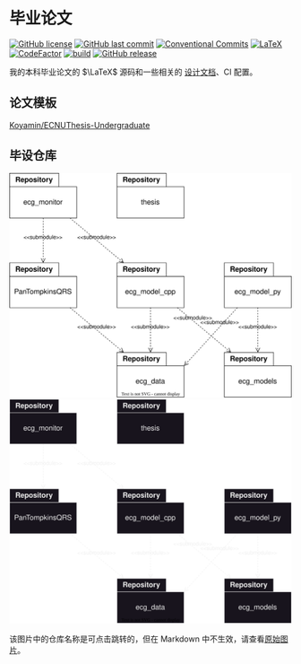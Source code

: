 # 毕业论文

[![GitHub license](https://img.shields.io/github/license/ccxxxi/thesis)](LICENSE)
[![GitHub last commit](https://img.shields.io/github/last-commit/ccxxxi/thesis)](https://github.com/CCXXXI/thesis/commits)
[![Conventional Commits](https://img.shields.io/badge/Conventional%20Commits-1.0.0-%23FE5196?logo=conventionalcommits&logoColor=white)](https://conventionalcommits.org)
[![LaTeX](https://img.shields.io/badge/LaTeX-008080?logo=LaTeX)](https://www.latex-project.org)
[![CodeFactor](https://www.codefactor.io/repository/github/ccxxxi/thesis/badge)](https://www.codefactor.io/repository/github/ccxxxi/thesis)
[![build](https://github.com/CCXXXI/thesis/actions/workflows/build.yml/badge.svg)](https://github.com/CCXXXI/thesis/actions/workflows/build.yml)
[![GitHub release](https://img.shields.io/github/v/release/ccxxxi/thesis)](https://github.com/CCXXXI/thesis/releases)

我的本科毕业论文的 $\LaTeX$ 源码和一些相关的 [设计文档](https://github.com/CCXXXI/thesis/wiki)、CI 配置。

## 论文模板

[Koyamin/ECNUThesis-Undergraduate](https://github.com/Koyamin/ECNUThesis-Undergraduate)

## 毕设仓库

![repositories](https://raw.githubusercontent.com/CCXXXI/thesis/main/assets/repositories.drawio.svg#gh-light-mode-only)
![repositories](https://raw.githubusercontent.com/CCXXXI/thesis/main/assets/repositories.drawio.dark.svg#gh-dark-mode-only)

该图片中的仓库名称是可点击跳转的，但在 Markdown
中不生效，请查看[原始图片](https://raw.githubusercontent.com/CCXXXI/thesis/main/assets/repositories.drawio.svg)。
